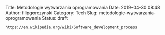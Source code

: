 Title: Metodologie wytwarzania oprogramowania
Date: 2019-04-30 08:48
Author: filipgorczynski
Category: Tech
Slug: metodologie-wytwarzania-oprogramowania
Status: draft

`https://en.wikipedia.org/wiki/Software_development_process`

 
